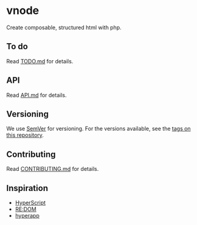 # vnode

Create composable, structured html with php.

## To do

Read [TODO.md](TODO.md) for details.

<!--
## Getting Started

```
examples
```

### Installing

```
example
```
-->

## API

Read [API.md](API.md) for details.

## Versioning

We use [SemVer](http://semver.org/) for versioning. For the versions available, see the [tags on this repository](https://github.com/leo-ar/vnode/tags).

## Contributing

Read [CONTRIBUTING.md](CONTRIBUTING.md) for details.

## Inspiration

- [HyperScript](https://github.com/hyperhype/hyperscript)
- [RE:DOM](https://github.com/redom/redom)
- [hyperapp](https://github.com/jorgebucaran/hyperapp)
